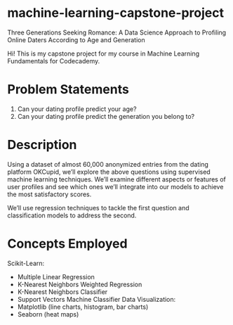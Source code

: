 # machine-learning-capstone-project
Three Generations Seeking Romance: A Data Science Approach to Profiling Online Daters According to Age and Generation

Hi! This is my capstone project for my course in Machine Learning Fundamentals for Codecademy.

Problem Statements
==================
1. Can your dating profile predict your age?
2. Can your dating profile predict the generation you belong to?

Description
============
Using a dataset of almost 60,000 anonymized entries from the dating platform OKCupid, we’ll explore the above questions using supervised machine learning techniques. We’ll examine different aspects or features of user profiles and see which ones we’ll integrate into our models to achieve the most satisfactory scores.

We’ll use regression techniques to tackle the first question and classification models to address the second.

Concepts Employed
=================
Scikit-Learn:
- Multiple Linear Regression
- K-Nearest Neighbors Weighted Regression
- K-Nearest Neighbors Classifier
- Support Vectors Machine Classifier
Data Visualization:
- Matplotlib (line charts, histogram, bar charts)
- Seaborn (heat maps)
